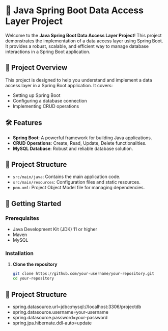 # 🌿 Java Spring Boot Data Access Layer Project

Welcome to the **Java Spring Boot Data Access Layer Project**! This project demonstrates the implementation of a data access layer using Spring Boot. It provides a robust, scalable, and efficient way to manage database interactions in a Spring Boot application.

## 🚀 Project Overview

This project is designed to help you understand and implement a data access layer in a Spring Boot application. It covers:

- Setting up Spring Boot
- Configuring a database connection
- Implementing CRUD operations

## 🛠️ Features

- **Spring Boot**: A powerful framework for building Java applications.
- **CRUD Operations**: Create, Read, Update, Delete functionalities.
- **MySQL Database**: Robust and reliable database solution.

## 📂 Project Structure

- `src/main/java`: Contains the main application code.
- `src/main/resources`: Configuration files and static resources.
- `pom.xml`: Project Object Model file for managing dependencies.

## 🚀 Getting Started

### Prerequisites

- Java Development Kit (JDK) 11 or higher
- Maven
- MySQL

### Installation

1. **Clone the repository**

   ```bash
   git clone https://github.com/your-username/your-repository.git
   cd your-repository

## 📂 Project Structure
- spring.datasource.url=jdbc:mysql://localhost:3306/projectdb
- spring.datasource.username=your-username
- spring.datasource.password=your-password
- spring.jpa.hibernate.ddl-auto=update   

